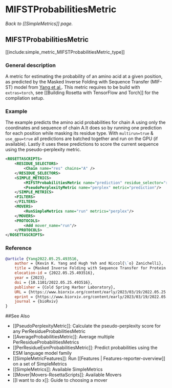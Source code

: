 # MIFSTProbabilitiesMetric
*Back to [[SimpleMetrics]] page.*
## MIFSTProbabilitiesMetric

[[include:simple_metric_MIFSTProbabilitiesMetric_type]]

### General description
A metric for estimating the probability of an amino acid at a given position, as predicted by the Masked Inverse Folding with Sequence Transfer (MIF-ST) model from [Yang et al.](https://doi.org/10.1101/2022.05.25.493516). This metric requires to be build with `extras=torch`, see [[Building Rosetta with TensorFlow and Torch]] for the compilation setup.

### Example
The example predicts the amino acid probabilities for chain A using only the coordinates and sequence of chain A.It does so by running one prediction for each position while masking its residue type. With `multirun=true` & `use_gpu=true` all predictions are batched together and run on the GPU (if available). Lastly it uses these predictions to score the current sequence using the pseudo-perplexity metric.
```xml
<ROSETTASCRIPTS>
    <RESIDUE_SELECTORS>
        <Chain name="res" chains="A" />
    </RESIDUE_SELECTORS>
    <SIMPLE_METRICS>
        <MIFSTProbabilitiesMetric name="prediction" residue_selector="res" feature_selector="res" multirun="true" use_gpu="true"/>
        <PseudoPerplexityMetric name="perplex" metric="prediction"/>
    </SIMPLE_METRICS>
    <FILTERS>
    </FILTERS>
    <MOVERS>
        <RunSimpleMetrics name="run" metrics="perplex"/>
    </MOVERS>
    <PROTOCOLS>
        <Add mover_name="run"/>
    </PROTOCOLS>
</ROSETTASCRIPTS>
```

### Reference
```bibtex
@article {Yang2022.05.25.493516,
	author = {Kevin K. Yang and Hugh Yeh and Niccol{\`o} Zanichelli},
	title = {Masked Inverse Folding with Sequence Transfer for Protein Representation Learning},
	elocation-id = {2022.05.25.493516},
	year = {2023},
	doi = {10.1101/2022.05.25.493516},
	publisher = {Cold Spring Harbor Laboratory},
	URL = {https://www.biorxiv.org/content/early/2023/03/19/2022.05.25.493516},
	eprint = {https://www.biorxiv.org/content/early/2023/03/19/2022.05.25.493516.full.pdf},
	journal = {bioRxiv}
}
```

##See Also

* [[PseudoPerplexityMetric]]: Calculate the pseudo-perplexity score for any PerResidueProbabilitiesMetric
* [[AverageProbabilitiesMetric]]: Average multiple PerResidueProbabilitiesMetrics
* [[PerResidueEsmProbabilitiesMetric]]: Predict probabilities using the ESM language model family
* [[SimpleMetricFeatures]]: Run [[Features | Features-reporter-overview]] on a set of SimpleMetrics
* [[SimpleMetrics]]: Available SimpleMetrics
* [[Mover|Movers-RosettaScripts]]: Available Movers
* [[I want to do x]]: Guide to choosing a mover